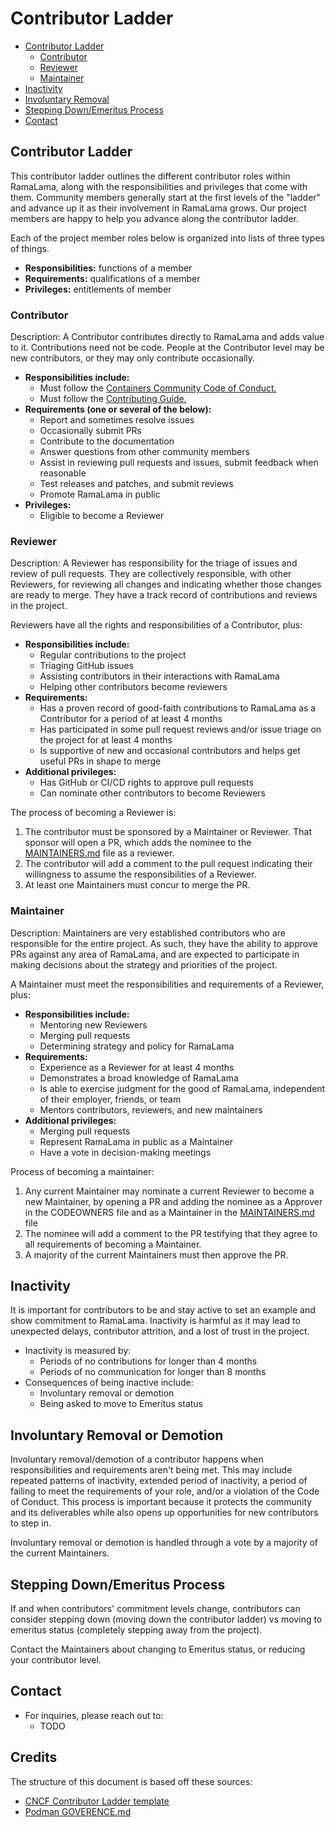 # Contributor Ladder
* [Contributor Ladder](#contributor-ladder-template)
    * [Contributor](#contributor)
    * [Reviewer](#reviewer)
    * [Maintainer](#maintainer)
* [Inactivity](#inactivity)
* [Involuntary Removal](#involuntary-removal-or-demotion)
* [Stepping Down/Emeritus Process](#stepping-downemeritus-process)
* [Contact](#contact)

## Contributor Ladder
This contributor ladder outlines the different contributor roles within RamaLama, along with the responsibilities and privileges that come with them. Community members generally start at the first levels of the "ladder" and advance up it as their involvement in RamaLama grows.  Our project members are happy to help you advance along the contributor ladder.

Each of the project member roles below is organized into lists of three types of things.

* **Responsibilities:** functions of a member
* **Requirements:** qualifications of a member
* **Privileges:** entitlements of member

### Contributor
Description: A Contributor contributes directly to RamaLama and adds value to it. Contributions need not be code. People at the Contributor level may be new contributors, or they may only contribute occasionally.

* **Responsibilities include:**
    * Must follow the [Containers Community Code of Conduct.](https://github.com/containers/common/blob/main/CODE-OF-CONDUCT.md)
    * Must follow the [Contributing Guide.](./CONTRIBUTING)
* **Requirements (one or several of the below):**
    * Report and sometimes resolve issues
    * Occasionally submit PRs
    * Contribute to the documentation
    * Answer questions from other community members
    * Assist in reviewing pull requests and issues, submit feedback when reasonable
    * Test releases and patches, and submit reviews
    * Promote RamaLama in public
* **Privileges:**
    * Eligible to become a Reviewer

### Reviewer
Description: A Reviewer has responsibility for the triage of issues and review of pull requests. They are collectively responsible, with other Reviewers, for reviewing all changes and indicating whether those changes are ready to merge. They have a track record of contributions and reviews in the project.

Reviewers have all the rights and responsibilities of a Contributor, plus:

* **Responsibilities include:**
    * Regular contributions to the project
    * Triaging GitHub issues
    * Assisting contributors in their interactions with RamaLama
    * Helping other contributors become reviewers
* **Requirements:**
    * Has a proven record of good-faith contributions to RamaLama as a Contributor for a period of at least 4 months
    * Has participated in some pull request reviews and/or issue triage on the project for at least 4 months
    * Is supportive of new and occasional contributors and helps get useful PRs in shape to merge
* **Additional privileges:**
    * Has GitHub or CI/CD rights to approve pull requests
    * Can nominate other contributors to become Reviewers

The process of becoming a Reviewer is:
1. The contributor must be sponsored by a Maintainer or Reviewer. That sponsor will open a PR, which adds the nominee to the [MAINTAINERS.md](./MAINTAINERS.md) file as a reviewer.
2. The contributor will add a comment to the pull request indicating their willingness to assume the responsibilities of a Reviewer.
3. At least one Maintainers must concur to merge the PR.

### Maintainer
Description: Maintainers are very established contributors who are responsible for the entire project. As such, they have the ability to approve PRs against any area of RamaLama, and are expected to participate in making decisions about the strategy and priorities of the project.

A Maintainer must meet the responsibilities and requirements of a Reviewer, plus:

* **Responsibilities include:**
    * Mentoring new Reviewers
    * Merging pull requests
    * Determining strategy and policy for RamaLama
* **Requirements:**
    * Experience as a Reviewer for at least 4 months
    * Demonstrates a broad knowledge of RamaLama
    * Is able to exercise judgment for the good of RamaLama, independent of their employer, friends, or team
    * Mentors contributors, reviewers, and new maintainers
* **Additional privileges:**
    * Merging pull requests
    * Represent RamaLama in public as a Maintainer
    * Have a vote in decision-making meetings
    
Process of becoming a maintainer:
1. Any current Maintainer may nominate a current Reviewer to become a new Maintainer, by opening a PR and adding the nominee as a Approver in the CODEOWNERS file and as a Maintainer in the [MAINTAINERS.md](./MAINTAINERS.md) file
2. The nominee will add a comment to the PR testifying that they agree to all requirements of becoming a Maintainer.
3. A majority of the current Maintainers must then approve the PR.

## Inactivity
It is important for contributors to be and stay active to set an example and show commitment to RamaLama. Inactivity is harmful as it may lead to unexpected delays, contributor attrition, and a lost of trust in the project.

* Inactivity is measured by:
    * Periods of no contributions for longer than 4 months
    * Periods of no communication for longer than 8 months
* Consequences of being inactive include:
    * Involuntary removal or demotion
    * Being asked to move to Emeritus status

## Involuntary Removal or Demotion
Involuntary removal/demotion of a contributor happens when responsibilities and requirements aren't being met. This may include repeated patterns of inactivity, extended period of inactivity, a period of failing to meet the requirements of your role, and/or a violation of the Code of Conduct. This process is important because it protects the community and its deliverables while also opens up opportunities for new contributors to step in.

Involuntary removal or demotion is handled through a vote by a majority of the current Maintainers.

## Stepping Down/Emeritus Process
If and when contributors' commitment levels change, contributors can consider stepping down (moving down the contributor ladder) vs moving to emeritus status (completely stepping away from the project).

Contact the Maintainers about changing to Emeritus status, or reducing your contributor level.

## Contact
* For inquiries, please reach out to:
    *  TODO

## Credits
The structure of this document is based off these sources:
* [CNCF Contributor Ladder template](https://github.com/cncf/project-template/blob/main/CONTRIBUTOR_LADDER.md)
* [Podman GOVERENCE.md](https://github.com/containers/podman/blob/main/GOVERNANCE.md#updates-to-this-document)